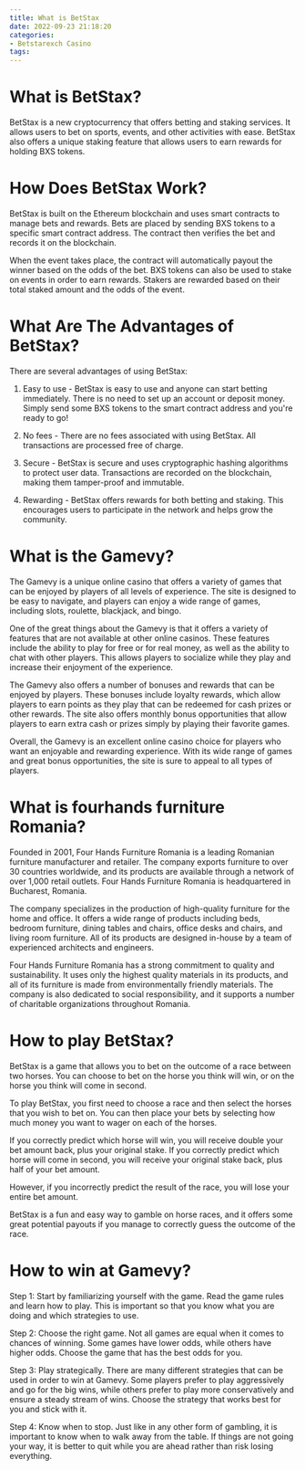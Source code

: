 ```yaml
---
title: What is BetStax
date: 2022-09-23 21:18:20
categories:
- Betstarexch Casino
tags:
---
```



#  What is BetStax?

BetStax is a new cryptocurrency that offers betting and staking services. It allows users to bet on sports, events, and other activities with ease. BetStax also offers a unique staking feature that allows users to earn rewards for holding BXS tokens.

# How Does BetStax Work?

BetStax is built on the Ethereum blockchain and uses smart contracts to manage bets and rewards. Bets are placed by sending BXS tokens to a specific smart contract address. The contract then verifies the bet and records it on the blockchain.

When the event takes place, the contract will automatically payout the winner based on the odds of the bet. BXS tokens can also be used to stake on events in order to earn rewards. Stakers are rewarded based on their total staked amount and the odds of the event.

# What Are The Advantages of BetStax?

There are several advantages of using BetStax:

1) Easy to use - BetStax is easy to use and anyone can start betting immediately. There is no need to set up an account or deposit money. Simply send some BXS tokens to the smart contract address and you're ready to go!

2) No fees - There are no fees associated with using BetStax. All transactions are processed free of charge.

3) Secure - BetStax is secure and uses cryptographic hashing algorithms to protect user data. Transactions are recorded on the blockchain, making them tamper-proof and immutable.

4) Rewarding - BetStax offers rewards for both betting and staking. This encourages users to participate in the network and helps grow the community.

#  What is the Gamevy?

The Gamevy is a unique online casino that offers a variety of games that can be enjoyed by players of all levels of experience. The site is designed to be easy to navigate, and players can enjoy a wide range of games, including slots, roulette, blackjack, and bingo.

One of the great things about the Gamevy is that it offers a variety of features that are not available at other online casinos. These features include the ability to play for free or for real money, as well as the ability to chat with other players. This allows players to socialize while they play and increase their enjoyment of the experience.

The Gamevy also offers a number of bonuses and rewards that can be enjoyed by players. These bonuses include loyalty rewards, which allow players to earn points as they play that can be redeemed for cash prizes or other rewards. The site also offers monthly bonus opportunities that allow players to earn extra cash or prizes simply by playing their favorite games.

Overall, the Gamevy is an excellent online casino choice for players who want an enjoyable and rewarding experience. With its wide range of games and great bonus opportunities, the site is sure to appeal to all types of players.

#  What is fourhands furniture Romania?




Founded in 2001, Four Hands Furniture Romania is a leading Romanian furniture manufacturer and retailer. The company exports furniture to over 30 countries worldwide, and its products are available through a network of over 1,000 retail outlets. Four Hands Furniture Romania is headquartered in Bucharest, Romania.



The company specializes in the production of high-quality furniture for the home and office. It offers a wide range of products including beds, bedroom furniture, dining tables and chairs, office desks and chairs, and living room furniture. All of its products are designed in-house by a team of experienced architects and engineers.



Four Hands Furniture Romania has a strong commitment to quality and sustainability. It uses only the highest quality materials in its products, and all of its furniture is made from environmentally friendly materials. The company is also dedicated to social responsibility, and it supports a number of charitable organizations throughout Romania.

#  How to play BetStax?

BetStax is a game that allows you to bet on the outcome of a race between two horses. You can choose to bet on the horse you think will win, or on the horse you think will come in second.

To play BetStax, you first need to choose a race and then select the horses that you wish to bet on. You can then place your bets by selecting how much money you want to wager on each of the horses.

If you correctly predict which horse will win, you will receive double your bet amount back, plus your original stake. If you correctly predict which horse will come in second, you will receive your original stake back, plus half of your bet amount.

However, if you incorrectly predict the result of the race, you will lose your entire bet amount.

BetStax is a fun and easy way to gamble on horse races, and it offers some great potential payouts if you manage to correctly guess the outcome of the race.

#  How to win at Gamevy?

Step 1: 
Start by familiarizing yourself with the game. Read the game rules and learn how to play. This is important so that you know what you are doing and which strategies to use.

Step 2: 
Choose the right game. Not all games are equal when it comes to chances of winning. Some games have lower odds, while others have higher odds. Choose the game that has the best odds for you.

Step 3: 
Play strategically. There are many different strategies that can be used in order to win at Gamevy. Some players prefer to play aggressively and go for the big wins, while others prefer to play more conservatively and ensure a steady stream of wins. Choose the strategy that works best for you and stick with it.

Step 4: 
Know when to stop. Just like in any other form of gambling, it is important to know when to walk away from the table. If things are not going your way, it is better to quit while you are ahead rather than risk losing everything.
